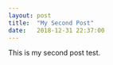 ```yaml
---
layout: post
title:  "My Second Post"
date:   2018-12-31 22:37:00
---
```


This is my second post test.